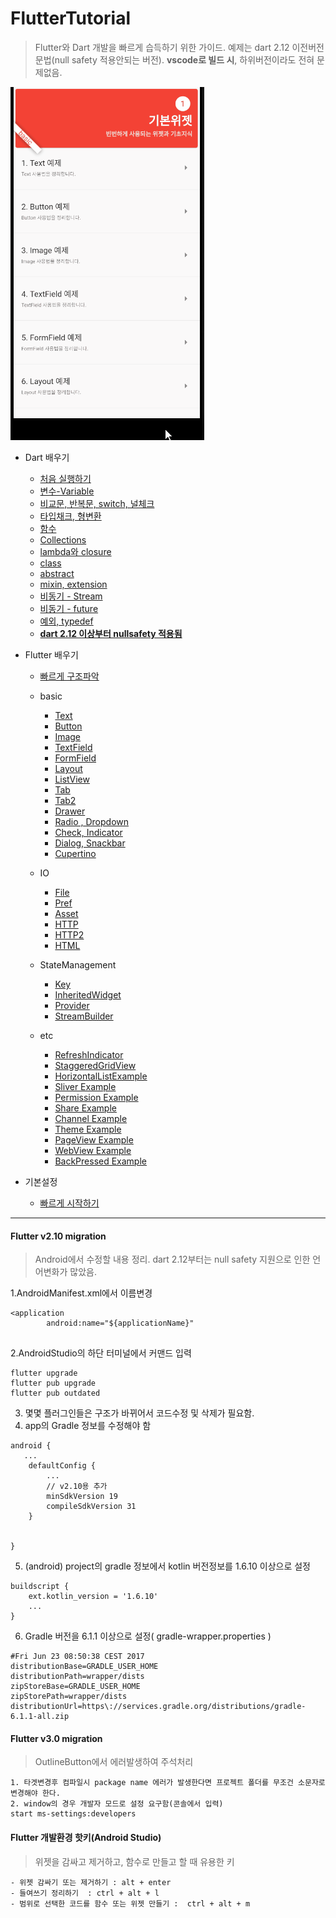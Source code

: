 # FlutterTutorial

> Flutter와 Dart 개발을 빠르게 습득하기 위한 가이드. 예제는 dart 2.12 이전버전 문법(null safety 적용안되는 버전). **vscode로 빌드 시**, 하위버전이라도 전혀 문제없음.

![](intro.gif)

- Dart 배우기
    - [처음 실행하기](dart_tutorial/basic.md)
    - [변수-Variable](dart_tutorial/variable.md)
    - [비교문, 반복문, switch, 널체크](dart_tutorial/condition.md)
    - [타입채크, 형변환](dart_tutorial/CastingTypeCheck.md)
    - [함수](dart_tutorial/function.md)
    - [Collections](dart_tutorial/collections.md)
    - [lambda와 closure](dart_tutorial/lambda_closure.md)
    - [class](dart_tutorial/class.md)
    - [abstract](dart_tutorial/abstract.md)
    - [mixin, extension](dart_tutorial/mixin_extension.md)
    - [비동기 - Stream](dart_tutorial/async_stream.md)
    - [비동기 - future](dart_tutorial/async_future.md)
    - [예외, typedef](dart_tutorial/exception_typedef.md)
    - **[dart 2.12 이상부터 nullsafety 적용됨](https://dartpad.dev/323236c2909a139c59791b3deb7124f3)**
    
- Flutter 배우기
    - [빠르게 구조파악](flutter_tutorial/start.md)
    - basic
      - [Text](flutter_tutorial/basic/TextExample.md)
      - [Button](flutter_tutorial/basic/ButtonExample.md)
      - [Image](flutter_tutorial/basic/ImageExample.md)
      - [TextField](flutter_tutorial/basic/TextFieldExample.md)
      - [FormField](flutter_tutorial/basic/FormFieldExample.md)
      - [Layout](flutter_tutorial/basic/LayoutExample.md)
      - [ListView](flutter_tutorial/basic/ListViewExample.md)
      - [Tab](flutter_tutorial/basic/TabExample.md)
      - [Tab2](flutter_tutorial/basic/TabExample2.md)
      - [Drawer](flutter_tutorial/basic/DrawerExample.md)
      - [Radio , Dropdown](flutter_tutorial/basic/RadioDropDownExample.md)
      - [Check, Indicator](flutter_tutorial/basic/CheckboxIndicatorExample.md)
      - [Dialog, Snackbar](flutter_tutorial/basic/DialogSnackbarExample.md)
      - [Cupertino](flutter_tutorial/basic/CupertinoExample.md)

    - IO
      - [File](flutter_tutorial/io/FileIOExample.md)
      - [Pref](flutter_tutorial/io/PrefExample.md)
      - [Asset](flutter_tutorial/io/AssetReadExample.md)
      - [HTTP](flutter_tutorial/io/HttpSimple.md)
      - [HTTP2](flutter_tutorial/io/HttpJsonExample.md)
      - [HTML](flutter_tutorial/io/HTMLParserExample.md)

    - StateManagement
      - [Key](flutter_tutorial/statemanagement/KeyExample.md)
      - [InheritedWidget](flutter_tutorial/statemanagement/InheritedWidgetExample.md)
      - [Provider](flutter_tutorial/statemanagement/ProviderExample.md)
      - [StreamBuilder](flutter_tutorial/statemanagement/StreamBuilderExample.md)


    - etc
      - [RefreshIndicator](flutter_tutorial/etc/RefreshIndicatorExample.md)
      - [StaggeredGridView](flutter_tutorial/etc/StaggeredGridViewExample.md)
      - [HorizontalListExample](flutter_tutorial/etc/HorizontalListViewExample.md)
      - [Sliver Example](flutter_tutorial/etc/SliverExample.md)
      - [Permission Example](flutter_tutorial/etc/PermissionExample.md)
      - [Share Example](flutter_tutorial/etc/ShareExample.md)
      - [Channel Example](flutter_tutorial/etc/ChannelExample.md)
      - [Theme Example](flutter_tutorial/etc/ThemeExample.md)
      - [PageView Example](flutter_tutorial/etc/PageViewExample.md)
      - [WebView Example](flutter_tutorial/etc/WebViewExample.md)
      - [BackPressed Example](flutter_tutorial/etc/BackPressedExample.md)

- 기본설정
    - [빠르게 시작하기](flutter_tutorial/first.md)


----

#### Flutter v2.10 migration
> Android에서 수정할 내용 정리. dart 2.12부터는 null safety 지원으로 인한 언어변화가 많았음.

1.AndroidManifest.xml에서 이름변경
~~~
<application
        android:name="${applicationName}"
    
~~~

2.AndroidStudio의 하단 터미널에서 커맨드 입력
~~~
flutter upgrade
flutter pub upgrade
flutter pub outdated
~~~

3. 몇몇 플러그인들은 구조가 바뀌어서 코드수정 및 삭제가 필요함.
4. app의 Gradle 정보를 수정해야 함
~~~
android {
   ...
    defaultConfig {
        ...
        // v2.10용 추가
        minSdkVersion 19
        compileSdkVersion 31
    }

   
}
~~~
5. (android) project의 gradle 정보에서 kotlin 버전정보를 1.6.10 이상으로 설정
~~~
buildscript {
    ext.kotlin_version = '1.6.10'
    ... 
}
~~~
6. Gradle 버전을 6.1.1 이상으로 설정( gradle-wrapper.properties )
~~~
#Fri Jun 23 08:50:38 CEST 2017
distributionBase=GRADLE_USER_HOME
distributionPath=wrapper/dists
zipStoreBase=GRADLE_USER_HOME
zipStorePath=wrapper/dists
distributionUrl=https\://services.gradle.org/distributions/gradle-6.1.1-all.zip

~~~

#### Flutter v3.0 migration
> OutlineButton에서 에러발생하여 주석처리
~~~
1. 타겟변경후 컴파일시 package name 에러가 발생한다면 프로젝트 폴더를 무조건 소문자로 변경해야 한다.
2. window의 경우 개발자 모드로 설정 요구함(콘솔에서 입력)
start ms-settings:developers
~~~

#### Flutter 개발환경 핫키(Android Studio)
> 위젯을 감싸고 제거하고, 함수로 만들고 할 때 유용한 키

~~~
- 위젯 감싸기 또는 제거하기 : alt + enter
- 들여쓰기 정리하기  : ctrl + alt + l
- 범위로 선택한 코드를 함수 또는 위젯 만들기 :  ctrl + alt + m
~~~

